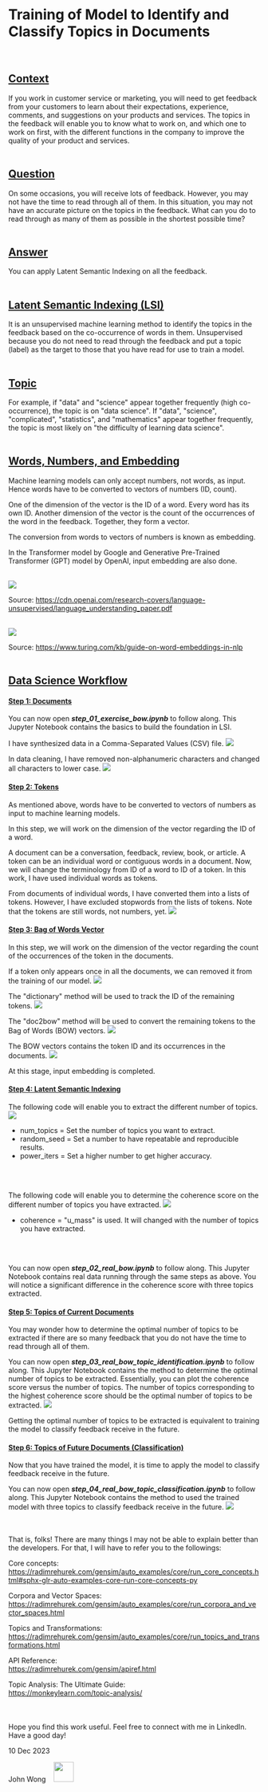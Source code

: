 # **Training of Model to Identify and Classify Topics in Documents**
<br>

## <u>**Context**</u>

If you work in customer service or marketing, you will need to get feedback from your customers to learn about their expectations, experience, comments, and suggestions on your products and services. The topics in the feedback will enable you to know what to work on, and which one to work on first, with the different functions in the company to improve the quality of your product and services.
<br>
<br>

## <u>**Question**</u>

On some occasions, you will receive lots of feedback. However, you may not have the time to read through all of them. In this situation, you may not have an accurate picture on the topics in the feedback. What can you do to read through as many of them as possible in the shortest possible time?
<br>
<br>

## <u>**Answer**</u>

You can apply Latent Semantic Indexing on all the feedback.
<br>
<br>

## <u>**Latent Semantic Indexing (LSI)**</u>

It is an unsupervised machine learning method to identify the topics in the feedback based on the co-occurrence of words in them. Unsupervised because you do not need to read through the feedback and put a topic (label) as the target to those that you have read for use to train a model.
<br>
<br>

## <u>**Topic**</u>

For example, if "data" and "science" appear together frequently (high co-occurrence), the topic is on "data science". If "data", "science", "complicated", "statistics", and "mathematics" appear together frequently, the topic is most likely on "the difficulty of learning data science".
<br>
<br>

## <u>**Words, Numbers, and Embedding**</u>

Machine learning models can only accept numbers, not words, as input. Hence words have to be converted to vectors of numbers (ID, count).

One of the dimension of the vector is the ID of a word. Every word has its own ID. Another dimension of the vector is the count of the occurrences of the word in the feedback. Together, they form a vector.

The conversion from words to vectors of numbers is known as embedding.

In the Transformer model by Google and Generative Pre-Trained Transformer (GPT) model by OpenAI, input embedding are also done.
<br>
<br>

<img src='model_gpt.png'>

Source:
https://cdn.openai.com/research-covers/language-unsupervised/language_understanding_paper.pdf
<br>
<br>

<img src='model_t.png'>

Source:
https://www.turing.com/kb/guide-on-word-embeddings-in-nlp
<br>
<br>

## <u>**Data Science Workflow**</u>

#### <u>**Step 1: Documents**</u>

You can now open ***step_01_exercise_bow.ipynb*** to follow along. This Jupyter Notebook contains the basics to build the foundation in LSI.

I have synthesized data in a Comma-Separated Values (CSV) file.
<img src='step_01a.png'>
<br>

In data cleaning, I have removed non-alphanumeric characters and changed all characters to lower case.
<img src='step_01b.png'>
<br>

#### <u>**Step 2: Tokens**</u>

As mentioned above, words have to be converted to vectors of numbers as input to machine learning models.

In this step, we will work on the dimension of the vector regarding the ID of a word.

A document can be a conversation, feedback, review, book, or article. A token can be an individual word or contiguous words in a document. Now, we will change the terminology from ID of a word to ID of a token. In this work, I have used individual words as tokens.

From documents of individual words, I have converted them into a lists of tokens. However, I have excluded stopwords from the lists of tokens. Note that the tokens are still words, not numbers, yet.
<img src='step_01c.png'>
<br>

#### <u>**Step 3: Bag of Words Vector**</u>

In this step, we will work on the dimension of the vector regarding the count of the occurrences of the token in the documents.

If a token only appears once in all the documents, we can removed it from the training of our model.
<img src='step_01d.png'>
<br>

The "dictionary" method will be used to track the ID of the remaining tokens.
<img src='step_01e.png'>

The "doc2bow" method will be used to convert the remaining tokens to the Bag of Words (BOW) vectors.
<img src='step_01f.png'>

The BOW vectors contains the token ID and its occurrences in the documents.
<img src='step_01g.png'>

At this stage, input embedding is completed.
<br>

#### <u>**Step 4: Latent Semantic Indexing**</u>

The following code will enable you to extract the different number of topics.
<img src='step_01h.png'>
* num_topics = Set the number of topics you want to extract.
* random_seed = Set a number to have repeatable and reproducible results.
* power_iters = Set a higher number to get higher accuracy.
<br>
<br>

The following code will enable you to determine the coherence score on the different number of topics you have extracted.
<img src='step_01i.png'>
* coherence = "u_mass" is used. It will changed with the number of topics you have extracted.
<br>
<br>

You can now open ***step_02_real_bow.ipynb*** to follow along. This Jupyter Notebook contains real data running through the same steps as above. You will notice a significant difference in the coherence score with three topics extracted.

#### <u>**Step 5: Topics of Current Documents**</u>

You may wonder how to determine the optimal number of topics to be extracted if there are so many feedback that you do not have the time to read through all of them.

You can now open ***step_03_real_bow_topic_identification.ipynb*** to follow along. This Jupyter Notebook contains the method to determine the optimal number of topics to be extracted. Essentially, you can plot the coherence score versus the number of topics. The number of topics corresponding to the highest coherence score should be the optimal number of topics to be extracted.
<img src='step_03.png'>

Getting the optimal number of topics to be extracted is equivalent to training the model to classify feedback receive in the future.
<br>

#### <u>**Step 6: Topics of Future Documents (Classification)**</u>

Now that you have trained the model, it is time to apply the model to classify feedback receive in the future.

You can now open ***step_04_real_bow_topic_classification.ipynb*** to follow along. This Jupyter Notebook contains the method to used the trained model with three topics to classify feedback receive in the future.
<img src='step_04.png'>
<br>
<br>
<br>

That is, folks! There are many things I may not be able to explain better than the developers. For that, I will have to refer you to the followings:
<br>

Core concepts:  
https://radimrehurek.com/gensim/auto_examples/core/run_core_concepts.html#sphx-glr-auto-examples-core-run-core-concepts-py
<br>

Corpora and Vector Spaces:  
https://radimrehurek.com/gensim/auto_examples/core/run_corpora_and_vector_spaces.html
<br>

Topics and Transformations:  
https://radimrehurek.com/gensim/auto_examples/core/run_topics_and_transformations.html
<br>

API Reference:  
https://radimrehurek.com/gensim/apiref.html

Topic Analysis: The Ultimate Guide:  
https://monkeylearn.com/topic-analysis/
<br>
<br>
<br>
<br>
Hope you find this work useful. Feel free to connect with me in LinkedIn. Have a good day!

10 Dec 2023

John Wong &nbsp;&nbsp; [<img src='linkedin.png' height="40"/>](https://www.linkedin.com/in/wongchikeongjohn)
